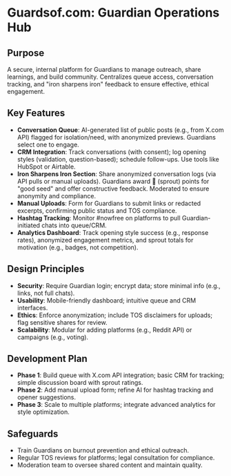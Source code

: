 # Guardsof.com: Guardian Operations Hub

## Purpose
A secure, internal platform for Guardians to manage outreach, share learnings, and build community. Centralizes queue access, conversation tracking, and "iron sharpens iron" feedback to ensure effective, ethical engagement.

## Key Features
- **Conversation Queue**: AI-generated list of public posts (e.g., from X.com API) flagged for isolation/need, with anonymized previews. Guardians select one to engage.
- **CRM Integration**: Track conversations (with consent); log opening styles (validation, question-based); schedule follow-ups. Use tools like HubSpot or Airtable.
- **Iron Sharpens Iron Section**: Share anonymized conversation logs (via API pulls or manual uploads). Guardians award 🌱 (sprout) points for "good seed" and offer constructive feedback. Moderated to ensure anonymity and compliance.
- **Manual Uploads**: Form for Guardians to submit links or redacted excerpts, confirming public status and TOS compliance.
- **Hashtag Tracking**: Monitor #nowfree on platforms to pull Guardian-initiated chats into queue/CRM.
- **Analytics Dashboard**: Track opening style success (e.g., response rates), anonymized engagement metrics, and sprout totals for motivation (e.g., badges, not competition).

## Design Principles
- **Security**: Require Guardian login; encrypt data; store minimal info (e.g., links, not full chats).
- **Usability**: Mobile-friendly dashboard; intuitive queue and CRM interfaces.
- **Ethics**: Enforce anonymization; include TOS disclaimers for uploads; flag sensitive shares for review.
- **Scalability**: Modular for adding platforms (e.g., Reddit API) or campaigns (e.g., voting).

## Development Plan
- **Phase 1**: Build queue with X.com API integration; basic CRM for tracking; simple discussion board with sprout ratings.
- **Phase 2**: Add manual upload form; refine AI for hashtag tracking and opener suggestions.
- **Phase 3**: Scale to multiple platforms; integrate advanced analytics for style optimization.

## Safeguards
- Train Guardians on burnout prevention and ethical outreach.
- Regular TOS reviews for platforms; legal consultation for compliance.
- Moderation team to oversee shared content and maintain quality.